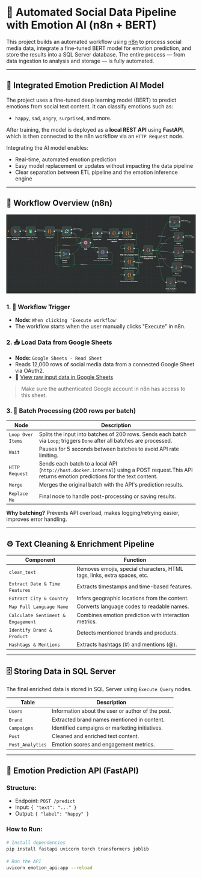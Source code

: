 # 🤖 Automated Social Data Pipeline with Emotion AI (n8n + BERT)

This project builds an automated workflow using [n8n](https://n8n.io) to process social media data, integrate a fine-tuned BERT model for emotion prediction, and store the results into a SQL Server database. The entire process — from data ingestion to analysis and storage — is fully automated.

---

## 🧠 Integrated Emotion Prediction AI Model

The project uses a fine-tuned deep learning model (BERT) to predict emotions from social text content. It can classify emotions such as:

- `happy`, `sad`, `angry`, `surprised`, and more.

After training, the model is deployed as a **local REST API** using **FastAPI**, which is then connected to the n8n workflow via an `HTTP Request` node.

Integrating the AI model enables:
- Real-time, automated emotion prediction
- Easy model replacement or updates without impacting the data pipeline
- Clear separation between ETL pipeline and the emotion inference engine

---

## 🧭 Workflow Overview (n8n)
![Workflow Overview](https://github.com/NhutVuong/automated_sentiment_pipeline/blob/main/Over_Workflow_n8n.png?raw=true)

### 1. 🔘 Workflow Trigger
- **Node:** `When clicking 'Execute workflow'`
- The workflow starts when the user manually clicks "Execute" in n8n.

### 2. 📥 Load Data from Google Sheets
- **Node:** `Google Sheets - Read Sheet`
- Reads 12,000 rows of social media data from a connected Google Sheet via OAuth2.
- 🔗 [View raw input data in Google Sheets](https://docs.google.com/spreadsheets/d/11A1bMHU0LZTiXiksdAuYQiA0eLVqR4pUzlVyDnYQ3K0/edit?usp=sharing)

> Make sure the authenticated Google account in n8n has access to this sheet.


### 3. 🔄 Batch Processing (200 rows per batch)

| Node | Description |
|------|-------------|
| `Loop Over Items` | Splits the input into batches of 200 rows. Sends each batch via `Loop`; triggers `Done` after all batches are processed. |
| `Wait` | Pauses for 5 seconds between batches to avoid API rate limiting. |
| `HTTP Request` | Sends each batch to a local API (`http://host.docker.internal`) using a POST request.This API returns emotion predictions for the text content. |
| `Merge` | Merges the original batch with the API's prediction results. |
| `Replace Me` | Final node to handle post-processing or saving results. |

**Why batching?** Prevents API overload, makes logging/retrying easier, improves error handling.

---

## ⚙️ Text Cleaning & Enrichment Pipeline

| Component | Function |
|----------|----------|
| `clean_text` | Removes emojis, special characters, HTML tags, links, extra spaces, etc. |
| `Extract Date & Time Features` | Extracts timestamps and time-based features. |
| `Extract City & Country` | Infers geographic locations from the content. |
| `Map Full Language Name` | Converts language codes to readable names. |
| `Calculate Sentiment & Engagement` | Combines emotion prediction with interaction metrics. |
| `Identify Brand & Product` | Detects mentioned brands and products. |
| `Hashtags & Mentions` | Extracts hashtags (#) and mentions (@). |

---

## 🗄️ Storing Data in SQL Server

The final enriched data is stored in SQL Server using `Execute Query` nodes.

| Table | Description |
|-------|-------------|
| `Users` | Information about the user or author of the post. |
| `Brand` | Extracted brand names mentioned in content. |
| `Campaigns` | Identified campaigns or marketing initiatives. |
| `Post` | Cleaned and enriched text content. |
| `Post_Analytics` | Emotion scores and engagement metrics. |

---

## 🚀 Emotion Prediction API (FastAPI)

### Structure:
- Endpoint: `POST /predict`
- Input: `{ "text": "..." }`
- Output: `{ "label": "happy" }`

### How to Run:
```bash
# Install dependencies
pip install fastapi uvicorn torch transformers joblib

# Run the API
uvicorn emotion_api:app --reload
